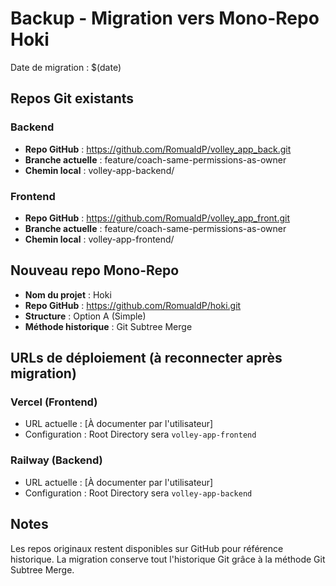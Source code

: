 # Backup - Migration vers Mono-Repo Hoki

Date de migration : $(date)

## Repos Git existants

### Backend
- **Repo GitHub** : https://github.com/RomualdP/volley_app_back.git
- **Branche actuelle** : feature/coach-same-permissions-as-owner
- **Chemin local** : volley-app-backend/

### Frontend
- **Repo GitHub** : https://github.com/RomualdP/volley_app_front.git
- **Branche actuelle** : feature/coach-same-permissions-as-owner
- **Chemin local** : volley-app-frontend/

## Nouveau repo Mono-Repo

- **Nom du projet** : Hoki
- **Repo GitHub** : https://github.com/RomualdP/hoki.git
- **Structure** : Option A (Simple)
- **Méthode historique** : Git Subtree Merge

## URLs de déploiement (à reconnecter après migration)

### Vercel (Frontend)
- URL actuelle : [À documenter par l'utilisateur]
- Configuration : Root Directory sera `volley-app-frontend`

### Railway (Backend)
- URL actuelle : [À documenter par l'utilisateur]
- Configuration : Root Directory sera `volley-app-backend`

## Notes

Les repos originaux restent disponibles sur GitHub pour référence historique.
La migration conserve tout l'historique Git grâce à la méthode Git Subtree Merge.

